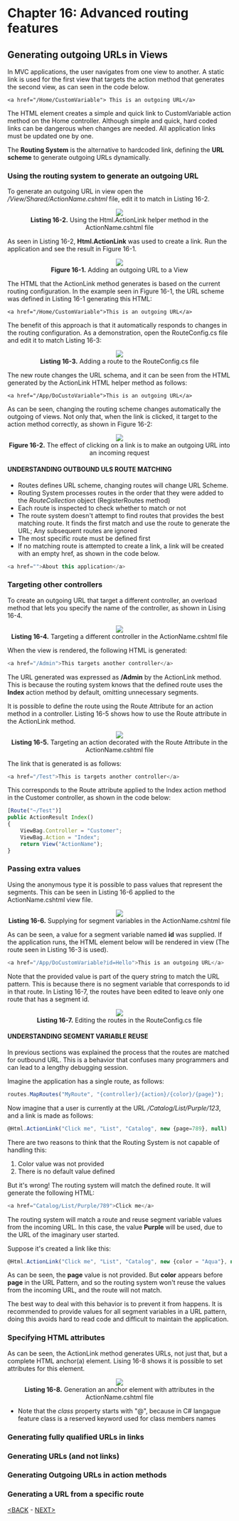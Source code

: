 # Chapter 16: Advanced routing features

## Generating outgoing URLs in Views

In MVC applications, the user navigates from one view to another. A static link is used for the first view that targets the action method that generates the second view, as can seen in the code below.

```
<a href="/Home/CustomVariable"> This is an outgoing URL</a>
```

The HTML element creates a simple and quick link to CustomVariable action method on the Home controller. Although simple and quick, hard coded links can be dangerous when changes are needed. All application links must be updated one by one.

The **Routing System** is the alternative to hardcoded link, defining the **URL scheme** to generate outgoing URLs dynamically.

### Using the routing system to generate an outgoing URL

To generate an outgoing URL in view open the */View/Shared/ActionName.cshtml* file, edit it to match in Listing 16-2.

<p align="center">
    <img src="ch16-Pictures/Listing 16-2.png" /><br />
    <b>Listing 16-2.</b> Using the Html.ActionLink helper method in the ActionName.cshtml file
</p>  

As seen in Listing 16-2, **Html.ActionLink** was used to create a link. Run the application and see the result in Figure 16-1.

<p align="center">
    <img src="ch16-Pictures/Figure 16-1.png" /><br />
    <b>Figure 16-1.</b> Adding an outgoing URL to a View
</p>  

The HTML that the ActionLink method generates is based on the current routing configuration. In the example seen in Figure 16-1, the URL scheme was defined in Listing 16-1 generating this HTML:

```
<a href="/Home/CustomVariable">This is an outgoing URL</a>
```

The benefit of this approach is that it automatically responds to changes in the routing configuration. As a demonstration, open the RouteConfig.cs file and edit it to match Listing 16-3:

<p align="center">
    <img src="ch16-Pictures/Listing 16-3.png" /><br />
    <b>Listing 16-3.</b> Adding a route to the RouteConfig.cs file
</p>

The new route changes the URL schema, and it can be seen from the HTML generated by the ActionLink HTML helper method as follows:

```
<a href="/App/DoCustoVariable">This is an outgoing URL</a>
```

As can be seen, changing the routing scheme changes automatically the outgoing of views. Not only that, when the link is clicked, it target to the action method correctly, as shown in Figure 16-2:

<p align="center">
    <img src="ch16-Pictures/Figure 16-2.png" /><br />
    <b>Figure 16-2.</b> The effect of clicking on a link is to make an outgoing URL into an incoming request
</p>

#### UNDERSTANDING OUTBOUND ULS ROUTE MATCHING

* Routes defines URL scheme, changing routes will change URL Scheme.
* Routing System processes routes in the order that they were added to the *RouteCollection* object (RegisterRoutes method)
* Each route is inspected to check whether to match or not
* The route system doesn't attempt to find routes that provides the best matching route. It finds the first match and use the route to generate the URL; Any subsequent routes are ignored
* The most specific route must be defined first
* If no matching route is attempted to create a link, a link will be created with an empty href, as shown in the code below.

```js
<a href="">About this application</a>
```

### Targeting other controllers

To create an outgoing URL that target a different controller, an overload method that lets you specify the name of the controller, as shown in Lising 16-4.

<p align="center">
    <img src="ch16-Pictures/Listing 16-4.png" /><br />
    <b>Listing 16-4.</b> Targeting a different controller in the ActionName.cshtml file
</p>  

When the view is rendered, the following HTML is generated:

```js
<a href="/Admin">This targets another controller</a>
```

The URL generated was expressed as **/Admin** by the ActionLink method. This is because the routing system knows that the defined route uses the **Index** action method by default, omitting unnecessary segments.

It is possible to define the route using the Route Attribute for an action method in a controller. Listing 16-5 shows how to use the Route attribute in the ActionLink method.

<p align="center">
    <img src="ch16-Pictures/Listing 16-5.png" /><br />
    <b>Listing 16-5.</b> Targeting an action decorated with the Route Attribute in the ActionName.cshtml file
</p>  

The link that is generated is as follows:

```js
<a href="/Test">This is targets another controller</a>
```

This corresponds to the Route attribute applied to the Index action method in the Customer controller, as shown in the code below:

```js
[Route("~/Test")]
public ActionResult Index()
{
    ViewBag.Controller = "Customer";
    ViewBag.Action = "Index";
    return View("ActionName");
}
```

### Passing extra values

Using the anonymous type it is possible to pass values that represent the segments. This can be seen in Listing 16-6 applied to the ActionName.cshtml view file.

<p align="center">
    <img src="ch16-Pictures/Listing 16-6.png" /><br />
    <b>Listing 16-6.</b> Supplying for segment variables in the ActionName.cshtml file
</p>  

As can be seen, a value for a segment variable named **id** was supplied. If the application runs, the HTML element below will be rendered in view (The route seen in Listing 16-3 is used).

```js
<a href="/App/DoCustomVariable?id=Hello">This is an outgoing URL</a>
```

Note that the provided value is part of the query string to match the URL pattern. This is because there is no segment variable that corresponds to id in that route. In Listing 16-7, the routes have been edited to leave only one route that has a segment id.

<p align="center">
    <img src="ch16-Pictures/Listing 16-7.png" /><br />
    <b>Listing 16-7.</b> Editing the routes in the RouteConfig.cs file
</p>  

#### UNDERSTANDING SEGMENT VARIABLE REUSE

In previous sections was explained the process that the routes are matched for outbound URL. This is a behavior that confuses many programmers and can lead to a lengthy debugging session.

Imagine the application has a single route, as follows:

```js
routes.MapRoutes("MyRoute", "{controller}/{action}/{color}/{page}");
```

Now imagine that a user is currently at the URL */Catalog/List/Purple/123*, and a link is made as follows:

```js
@Html.ActionLink("Click me", "List", "Catalog", new {page=789}, null)
```

There are two reasons to think that the Routing System is not capable of handling this:

1. Color value was not provided
2. There is no default value defined

But it's wrong! The routing system will match the defined route. It will generate the following HTML:

```js
<a href="Catalog/List/Purple/789">Click me</a>
```

The routing system will match a route and reuse segment variable values from the incoming URL. In this case, the value **Purple** will be used, due to the URL of the imaginary user started.

Suppose it's created a link like this:

```js
@Html.ActionLink("Click me", "List", "Catalog", new {color = "Aqua"}, null)
```

As can be seen, the **page** value is not provided. But **color** appears before **page** in the URL Pattern, and so the routing system won't reuse the values from the incoming URL, and the route will not match.

The best way to deal with this behavior is to prevent it from happens. It is recommended to provide values for all segment variables in a URL pattern, doing this avoids hard to read code and difficult to maintain the application.

### Specifying HTML attributes

As can be seen, the ActionLink method generates URLs, not just that, but a complete HTML anchor(a) element. Lising 16-8 shows it is possible to set attributes for this element.

<p align="center">
    <img src="ch16-Pictures/Listing 16-8.png" /><br />
    <b>Listing 16-8.</b> Generation an anchor element with attributes in the ActionName.cshtml file
</p>  

* Note that the *class* property starts with "@", because in C# langague feature class is a reserved keyword used for class members names
<!--
# Chapter 16: Advanced routing features
## Generating outgoing URLs in Views
### Specifying HTML attributes
#### Listing 16-8. Generation an anchor element with attributes in the ActionName.cshtml file
-->

### Generating fully qualified URLs in links

### Generating URLs (and not links)

### Generating Outgoing URLs in action methods

### Generating a URL from a specific route

<!--
> SUMMARRY AND UPDATE ==========================
.
> CONTENTS =====================================
# Chapter 16: Advanced routing features
## Generating outgoing URLs in Views
### Using the routing system to generate an outgoing URL
### Targeting other controllers
### Passing extra values
### Specifying HTML attributes
### Generating fully qualified URLs in links
### Generating URLs (and not links)
### Generating Outgoing URLs in action methods
### Generating a URL from a specific route
.
> GITHUB =====================================
https://github.com/deyran/pro-asp-net-mvc/blob/main/chapter-16/03-generating-outgoing.md
.
> # ==========================================
#DotNet #csharp #csharpdotnet #dotnetcore #csharpdeveloper #dotnetdevelopers #aspnetcore #ASPNET #aspdotnet #IT #developer #TI #tecnologia #DevOps #desenvolvedor #programador #software #homeoffice #dev #tecnologiadainformacao #devs #code #programacao #programação #tecnologiadainformação #sistemasdeinformação #engenhariadesoftware #GitHub #ASPNETMVC #ASPNET #MVC #core #MVC #route #urlroute #urlroting #urlpatterns #RoutingSystem
-->

[<BACK](02-preparing-the-example-proj.md) - [NEXT>](03-generating-outgoing.md)
